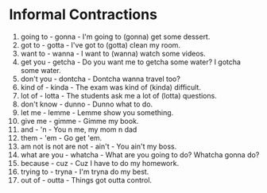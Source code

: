 # Informal Contractions

1) going to - gonna - I'm going to (gonna) get some dessert.
2) got to - gotta - I've got to (gotta) clean my room.
3) want to - wanna - I want to (wanna) watch some videos.
4) get you - getcha - Do you want me to getcha some water? I gotcha some water.
5) don't you - dontcha - Dontcha wanna travel too?
6) kind of - kinda - The exam was kind of (kinda) difficult.
7) lot of - lotta - The students ask me a lot of (lotta) questions.
8) don't know - dunno - Dunno what to do.
9) let me - lemme - Lemme show you something.
10) give me - gimme - Gimme my book.
11) and - 'n - You n me, my mom n dad
12) them - 'em - Go get 'em.
13) am not is not are not - ain't - You ain't my boss.
14) what are you - whatcha - What are you going to do? Whatcha gonna do?
15) because - cuz - Cuz I have to do my homework.
16) trying to - tryna - I'm tryna do my best.
17) out of - outta - Things got outta control.
